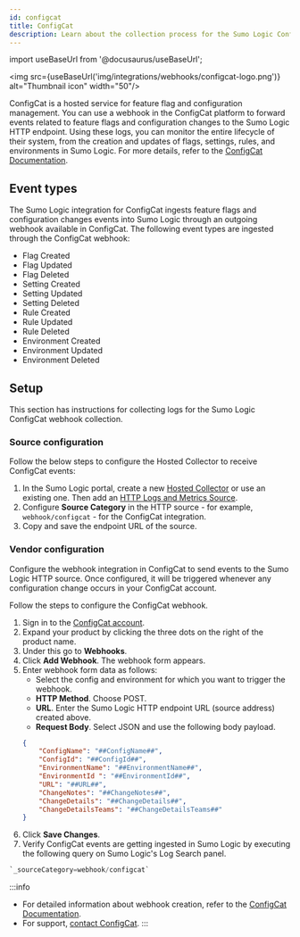 ```yaml
---
id: configcat
title: ConfigCat
description: Learn about the collection process for the Sumo Logic ConfigCat integration.
---
```

import useBaseUrl from '@docusaurus/useBaseUrl';

<img src={useBaseUrl('img/integrations/webhooks/configcat-logo.png')} alt="Thumbnail icon" width="50"/>

ConfigCat is a hosted service for feature flag and configuration management. You can use a webhook in the ConfigCat platform to forward events related to feature flags and configuration changes to the Sumo Logic HTTP endpoint. Using these logs, you can monitor the entire lifecycle of their system, from the creation and updates of flags, settings, rules, and environments in Sumo Logic. For more details, refer to the [ConfigCat Documentation](https://configcat.com/docs/getting-started/).

## Event types

The Sumo Logic integration for ConfigCat ingests feature flags and configuration changes events into Sumo Logic through an outgoing webhook available in ConfigCat. The following event types are ingested through the ConfigCat webhook:
- Flag Created
- Flag Updated
- Flag Deleted
- Setting Created
- Setting Updated
- Setting Deleted
- Rule Created
- Rule Updated
- Rule Deleted
- Environment Created
- Environment Updated
- Environment Deleted

## Setup

This section has instructions for collecting logs for the Sumo Logic ConfigCat webhook collection.

### Source configuration

Follow the below steps to configure the Hosted Collector to receive ConfigCat events:

1. In the Sumo Logic portal, create a new [Hosted Collector](/docs/send-data/hosted-collectors/configure-hosted-collector/) or use an existing one. Then add an [HTTP Logs and Metrics Source](/docs/send-data/hosted-collectors/http-source/logs-metrics/#configure-an-httplogs-and-metrics-source).
2. Configure **Source Category** in the HTTP source - for example, `webhook/configcat` - for the ConfigCat integration.
3. Copy and save the endpoint URL of the source.

### Vendor configuration

Configure the webhook integration in ConfigCat to send events to the Sumo Logic HTTP source. Once configured, it will be triggered whenever any configuration change occurs in your ConfigCat account.

Follow the steps to configure the ConfigCat webhook.

1. Sign in to the [ConfigCat account](https://app.configcat.com/auth/signup).
2. Expand your product by clicking the three dots on the right of the product name.
3. Under this go to **Webhooks**.
4. Click **Add Webhook**. The webhook form appears.
5. Enter webhook form data as follows:
    - Select the config and environment for which you want to trigger the webhook.
    - **HTTP Method**. Choose POST.
    - **URL**. Enter the Sumo Logic HTTP endpoint URL (source address) created above.
    - **Request Body**. Select JSON and use the following body payload.
    ```json
    {
        "ConfigName": "##ConfigName##",
        "ConfigId": "##ConfigId##",
        "EnvironmentName": "##EnvironmentName##",
        "EnvironmentId ": "##EnvironmentId##",
        "URL": "##URL##",
        "ChangeNotes": "##ChangeNotes##",
        "ChangeDetails": "##ChangeDetails##",
        "ChangeDetailsTeams": "##ChangeDetailsTeams##"    
    }
    ```
6. Click **Save Changes**.
7. Verify ConfigCat events are getting ingested in Sumo Logic by executing the following query on Sumo Logic's Log Search panel.
```sql
`_sourceCategory=webhook/configcat`
```

:::info
- For detailed information about webhook creation, refer to the [ConfigCat Documentation](https://configcat.com/docs/advanced/notifications-webhooks/).
- For support, [contact ConfigCat](https://configcat.com/support/).
:::

